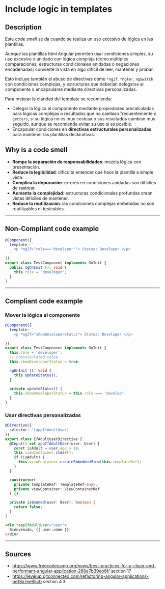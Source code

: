 # Include logic in templates
## Description
Este *code smell* se da cuando se realiza un uso excesivo de lógica en las plantillas.

Aunque las plantillas html Angular permiten usar condiciones simples, su uso excesivo o anidado con lógica compleja (como múltiples comparaciones, estructuras condicionales anidadas o negaciones encadenadas) convierte la vista en algo difícil de leer, mantener y probar.

Esto incluye también el abuso de directivas como `*ngIf`, `*ngFor`, `ngSwitch` con condiciones complejas, y estructuras que deberían delegarse al componente o encapsularse mediante directivas personalizadas.

Para mejorar la claridad del template se recomienda:

- Delegar la lógica al componente mediante propiedades precalculadas para lógicas complejas o resultados que no cambian frecuentemente o `getters`, si su lógica no es muy costosa o sus resultados cambian muy seguido, aunque se recomienda evitar su uso si es posible.
- Encapsular condiciones en **directivas estructurales personalizadas** para mantener las plantillas declarativas.

## Why is a code smell

- **Rompe la separación de responsabilidades**: mezcla lógica con presentación.
- **Reduce la legibilidad**: dificulta entender qué hace la plantilla a simple vista.
- **Complica la depuración**: errores en condiciones anidadas son difíciles de rastrear.
- **Aumenta la complejidad**: estructuras condicionales profundas crean vistas difíciles de mantener.
- **Reduce la reutilización**: las condiciones complejas embebidas no son reutilizables ni testeables.

---
## Non-Compliant code example

```ts
@Component({
  template: `
    <p *ngIf="role==='developer'"> Status: Developer </p>
  `
})
export class TestComponent implements OnInit {
  public ngOnInit (): void {
    this.role = 'developer';
  }
}
```
---
## Compliant code example

### Mover la lógica al componente

```ts
@Component({
  template: `
    <p *ngIf="showDeveloperStatus"> Status: Developer </p>
  `
})
export class TestComponent implements OnInit {
  this.role = 'developer';
  // Precalculated value
  this.showDeveloperStatus = true;

  ngOnInit (): void {
    this.updateStatus();
  }
  
  private updateStatus() {
    this.showDeveloperStatus = this.role === 'develop';
  }
}
```

### Usar directivas personalizadas

```ts
@Directive({
  selector: '[appIfAdultUser]'
})
export class IfAdultUserDirective {
  @Input() set appIfAdultUser(user: User) {
    const isAdult = user.age > 18;
    this.viewContainer.clear();
    if (isAdult) {
      this.viewContainer.createEmbeddedView(this.templateRef);
    }
  }

  constructor(
    private templateRef: TemplateRef<any>,
    private viewContainer: ViewContainerRef
  ) {}

  private isBanned(user: User): boolean {
    return false;
  }
}
```

```html
<div *appIfAdultUser="user">
  Bienvenido, {{ user.name }}!
</div>
```

---
## Sources
- https://www.freecodecamp.org/news/best-practices-for-a-clean-and-performant-angular-application-288e7b39eb6f/ section 17
- https://levelup.gitconnected.com/refactoring-angular-applications-be18a7ee65cb section 4.3